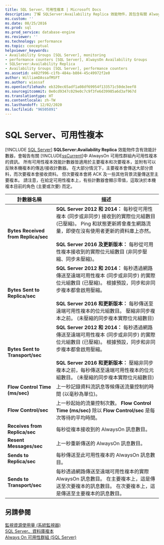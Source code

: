 ```yaml
---
title: SQL Server、可用性複本 | Microsoft Docs
description: 了解 SQLServer:Availability Replica 效能物件，其包含有關 Always On 可用性群組內可用性複本的效能計數器。
ms.custom: ''
ms.date: 08/25/2016
ms.prod: sql
ms.prod_service: database-engine
ms.reviewer: ''
ms.technology: performance
ms.topic: conceptual
helpviewer_keywords:
- Availability Groups [SQL Server], monitoring
- performance counters [SQL Server], AlwaysOn Availability Groups
- SQLServer:Availability Replica
- Availability Groups [SQL Server], performance counters
ms.assetid: e402f996-c1fb-484a-b804-45c49972f2e0
author: WilliamDAssafMSFT
ms.author: wiassaf
ms.openlocfilehash: eb320ec65adf1a08df69954f133571c50de3eef8
ms.sourcegitcommit: 0e0cd9347c029e0c7c9f3fe6d39985a6d3af967d
ms.translationtype: HT
ms.contentlocale: zh-TW
ms.lasthandoff: 12/02/2020
ms.locfileid: "96505891"
---
```

# <a name="sql-server-availability-replica"></a>SQL Server、可用性複本

 [!INCLUDE [SQL Server](../../includes/applies-to-version/sqlserver.md)]
  **SQLServer:Availability Replica** 效能物件含有效能計數器，會報告有關 [!INCLUDE[ssCurrent](../../includes/sscurrent-md.md)]中 AlwaysOn 可用性群組內可用性複本的資訊。 所有可用性複本效能計數器皆適用於主要複本和次要複本，並附有可以反映本機複本的傳送/接收計數器。 在大部分情況下，主要複本會傳送大部分資料，而次要複本會接收資料。 但次要複本會將 ACK 及一些其他背景流量傳送至主要複本。 請注意，在給定可用性複本上，有些計數器會顯示零值，這取決於本機複本目前的角色 (主要或次要) 而定。  
  
|計數器名稱|描述|  
|------------------|-----------------|  
|**Bytes Received from Replica/sec**|**SQL Server 2012 和 2014：** 每秒從可用性複本 (同步或非同步) 接收到的實際位元組數目 (已壓縮)。 Ping 和狀態更新將會產生網路流量，即使在沒有使用者更新的資料庫上亦然。 <BR/> <BR/> **SQL Server 2016 及更新版本：** 每秒從可用性複本接收到的實際位元組數目 (非同步壓縮、同步未壓縮)。|  
|**Bytes Sent to Replica/sec**|**SQL Server 2012 和 2014：** 每秒透過網路傳送至遠端可用性複本 (同步或非同步) 的實際位元組數目 (已壓縮)。 根據預設，同步和非同步複本都會啟用壓縮。 <BR/> <BR/> **SQL Server 2016 和更新版本：** 每秒傳送至遠端可用性複本的位元組數目。 壓縮非同步複本之前。 (未壓縮的同步複本實際位元組數目)|  
|**Bytes Sent to Transport/sec**|**SQL Server 2012 和 2014：** 每秒透過網路傳送至遠端可用性複本 (同步或非同步) 的實際位元組數目 (已壓縮)。 根據預設，同步和非同步複本都會啟用壓縮。 <BR/> <BR/> **SQL Server 2016 和更新版本：** 壓縮非同步複本之前，每秒傳送至遠端可用性複本的位元組數目。 (未壓縮的同步複本實際位元組數目)|  
|**Flow Control Time (ms/sec)**|上一秒記錄資料流訊息等候傳送流量控制的時間 (以毫秒為單位)。|  
|**Flow Control/sec**|上一秒起始的流量控制次數。 **Flow Control Time (ms/sec)** 除以 **Flow Control/sec** 是每次等待的平均時間。|  
|**Receives from Replica/sec**|每秒從複本接收到的 AlwaysOn 訊息數目。|  
|**Resent Messages/sec**|上一秒重新傳送的 AlwaysOn 訊息數目。|  
|**Sends to Replica/sec**|每秒傳送至此可用性複本的 AlwaysOn 訊息數目。|  
|**Sends to Transport/sec**|每秒透過網路傳送至遠端可用性複本的實際 AlwaysOn 訊息數目。 在主要複本上，這是傳送至次要複本的訊息數目。 在次要複本上，這是傳送至主要複本的訊息數目。|  
  
## <a name="see-also"></a>另請參閱 
 
 [監視資源使用量 &#40;系統監視器&#41;](../../relational-databases/performance-monitor/monitor-resource-usage-system-monitor.md)   
 [SQL Server、資料庫複本](../../relational-databases/performance-monitor/sql-server-database-replica.md)   
 [Always On 可用性群組 (SQL Server)](../../database-engine/availability-groups/windows/always-on-availability-groups-sql-server.md)  
  
  
